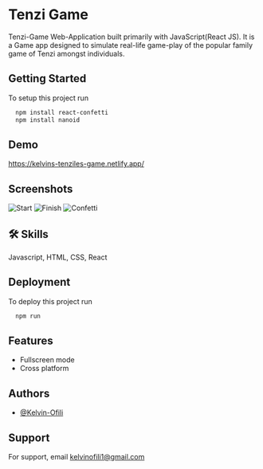 # Tenzi Game

Tenzi-Game Web-Application built primarily with JavaScript(React JS). It is a Game app designed to simulate real-life game-play of the popular family game of Tenzi amongst individuals.
## Getting Started

To setup this project run

```bash
  npm install react-confetti
  npm install nanoid
```
    
## Demo

https://kelvins-tenziles-game.netlify.app/


## Screenshots

![Start](https://user-images.githubusercontent.com/67562437/183752419-856415b5-9424-4e92-9549-269a9dbf79c7.png)
![Finish](https://user-images.githubusercontent.com/67562437/183752489-5565c714-53c2-450f-a7ae-eca8e904b84e.png)
![Confetti](https://user-images.githubusercontent.com/67562437/183752585-56821170-2cac-4960-bc5f-347f8028faed.png)


## 🛠 Skills
Javascript, HTML, CSS, React

## Deployment

To deploy this project run

```bash
  npm run
```


## Features

- Fullscreen mode
- Cross platform


## Authors

- [@Kelvin-Ofili](https://github.com/Kelvin-Ofili)


## Support

For support, email kelvinofili1@gmail.com

